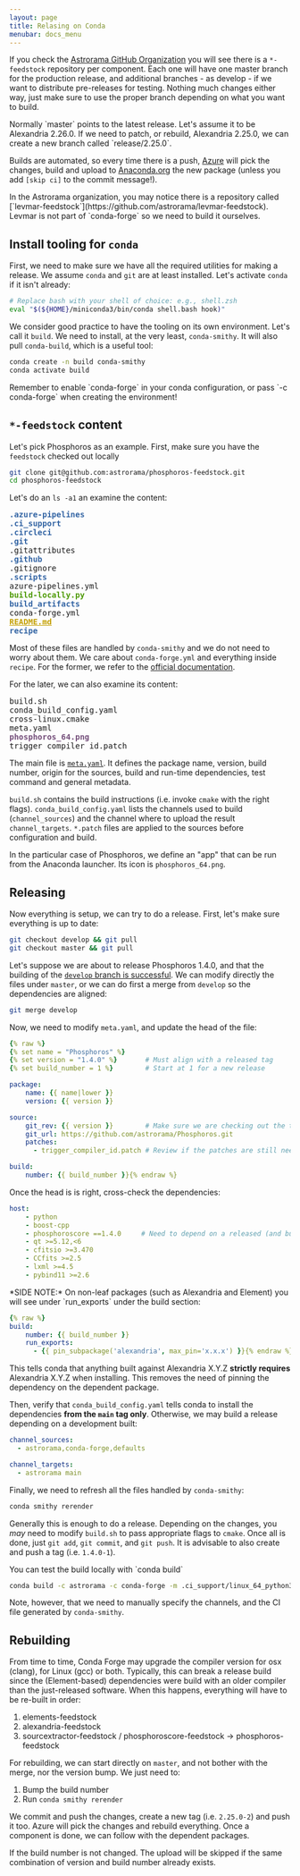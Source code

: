 ```yaml
---
layout: page
title: Relasing on Conda
menubar: docs_menu
---
```


If you check the [Astrorama GitHub Organization](https://github.com/astrorama)
you will see there is a `*-feedstock` repository per component. Each one will
have one master branch for the production release, and additional branches -
as develop - if we want to distribute pre-releases for testing.
Nothing much changes either way, just make sure to use the proper branch
depending on what you want to build.

<article class="message is-warning">
  <div class="message-body" markdown="1">
Normally `master` points to the latest release. Let's assume it to be
Alexandria 2.26.0. If we need to patch, or rebuild, Alexandria 2.25.0,
we can create a new branch called `release/2.25.0`.
  </div>
</article>

Builds are automated, so every time there is a push, [Azure](https://dev.azure.com/astrorama/feedstock-builds/_build)
will pick the changes, build and upload to [Anaconda.org](https://anaconda.org)
the new package (unless you add `[skip ci]` to the commit message!).

<article class="message is-info">
  <div class="message-body" markdown="1">
In the Astrorama organization, you may notice there is a repository called
[`levmar-feedstock`](https://github.com/astrorama/levmar-feedstock).
Levmar is not part of `conda-forge` so we need to build it ourselves.
  </div>
</article>

## Install tooling for `conda`

First, we need to make sure we have all the required utilities
for making a release. We assume `conda` and `git` are at least installed.
Let's activate `conda` if it isn't already:

```bash
# Replace bash with your shell of choice: e.g., shell.zsh
eval "$(${HOME}/miniconda3/bin/conda shell.bash hook)"
```

We consider good practice to have the tooling on its own environment.
Let's call it `build`. We need to install, at the very least,
`conda-smithy`. It will also pull `conda-build`, which is a useful tool:

```bash
conda create -n build conda-smithy
conda activate build
```

<article class="message is-info">
  <div class="message-body" markdown="1">
Remember to enable `conda-forge` in your conda configuration, or pass `-c conda-forge`
when creating the environment!
  </div>
</article>

## `*-feedstock` content

Let's pick Phosphoros as an example. First, make sure you have the `feedstock`
checked out locally

```bash
git clone git@github.com:astrorama/phosphoros-feedstock.git
cd phosphoros-feedstock
```

Let's do an `ls -a1` an examine the content:

<pre><font color="#3465A4"><b>.azure-pipelines</b></font>
<font color="#3465A4"><b>.ci_support</b></font>
<font color="#3465A4"><b>.circleci</b></font>
<font color="#3465A4"><b>.git</b></font>
.gitattributes
<font color="#3465A4"><b>.github</b></font>
.gitignore
<font color="#3465A4"><b>.scripts</b></font>
azure-pipelines.yml
<font color="#4E9A06"><b>build-locally.py</b></font>
<font color="#3465A4"><b>build_artifacts</b></font>
conda-forge.yml
<font color="#C4A000"><u style="text-decoration-style:single"><b>README.md</b></u></font>
<font color="#3465A4"><b>recipe</b></font>
</pre>

Most of these files are handled by `conda-smithy` and we do not need to worry
about them. We care about `conda-forge.yml` and everything inside `recipe`.
For the former, we refer to the [official documentation](https://conda-forge.org/docs/maintainer/conda_forge_yml.html).

For the later, we can also examine its content:

<pre>build.sh
conda_build_config.yaml
cross-linux.cmake
meta.yaml
<font color="#75507B"><b>phosphoros_64.png</b></font>
trigger_compiler_id.patch
</pre>

The main file is [`meta.yaml`](https://docs.conda.io/projects/conda-build/en/latest/resources/define-metadata.html).
It defines the package name, version, build number, origin for the sources,
build and run-time dependencies, test command and general metadata.

`build.sh` contains the build instructions (i.e. invoke `cmake` with the right
flags). `conda_build_config.yaml` lists the channels used to build (`channel_sources`)
and the channel where to upload the result `channel_targets`.
`*.patch` files are applied to the sources before configuration and build.

In the particular case of Phosphoros, we define an "app" that can be run from
the Anaconda launcher. Its icon is `phosphoros_64.png`.

## Releasing

Now everything is setup, we can try to do a release. First, let's make sure
everything is up to date:

```bash
git checkout develop && git pull
git checkout master && git pull
```

Let's suppose we are about to release Phosphoros 1.4.0, and that the building
of the [`develop` branch is successful](https://dev.azure.com/astrorama/feedstock-builds/_build?definitionId=11).
We can modify directly the files under `master`, or we can do first a merge from
`develop` so the dependencies are aligned:

```bash
git merge develop
```

Now, we need to modify `meta.yaml`, and update the head of the file:

```yaml
{% raw %}
{% set name = "Phosphoros" %}
{% set version = "1.4.0" %}       # Must align with a released tag
{% set build_number = 1 %}        # Start at 1 for a new release

package:
    name: {{ name|lower }}
    version: {{ version }}

source:
    git_rev: {{ version }}        # Make sure we are checking out the tag!
    git_url: https://github.com/astrorama/Phosphoros.git
    patches:
      - trigger_compiler_id.patch # Review if the patches are still needed

build:
    number: {{ build_number }}{% endraw %}
```

Once the head is is right, cross-check the dependencies:

```yaml
host:
    - python
    - boost-cpp
    - phosphoroscore ==1.4.0     # Need to depend on a released (and built) version!
    - qt >=5.12,<6
    - cfitsio >=3.470
    - CCfits >=2.5
    - lxml >=4.5
    - pybind11 >=2.6
```

<article class="message is-success">
  <div class="message-body" markdown="1">
*SIDE NOTE:* On non-leaf packages (such as Alexandria and Element) you will see
under `run_exports` under the build section:

```yaml
{% raw %}
build:
    number: {{ build_number }}
    run_exports:
      - {{ pin_subpackage('alexandria', max_pin='x.x.x') }}{% endraw %}
```

This tells conda that anything built against Alexandria X.Y.Z **strictly requires**
Alexandria X.Y.Z when installing. This removes the need of pinning the dependency
on the dependent package.
  </div>
</article>

Then, verify that `conda_build_config.yaml` tells conda to install
the dependencies **from the `main` tag only**. Otherwise, we may build a release
depending on a development built:

```yaml
channel_sources:
  - astrorama,conda-forge,defaults

channel_targets:
  - astrorama main
```

Finally, we need to refresh all the files handled by `conda-smithy`:

```bash
conda smithy rerender
```

Generally this is enough to do a release. Depending on the changes, you
*may* need to modify `build.sh` to pass appropriate flags to `cmake`.
Once all is done, just `git add`, `git commit`, and `git push`. It
is advisable to also create and push a tag (i.e. `1.4.0-1`).

<article class="message is-info">
  <div class="message-body" markdown="1">
You can test the build locally with `conda build`

```bash
conda build -c astrorama -c conda-forge -m .ci_support/linux_64_python3.9.____cpython.yaml  recipe/
```

Note, however, that we need to manually specify the channels, and the CI
file generated by `conda-smithy`.
  </div>
</article>

## Rebuilding

From time to time, Conda Forge may upgrade the compiler version for osx (clang),
for Linux (gcc) or both. Typically, this can break a release build since the
(Element-based) dependencies were build with an older compiler than the
just-released software. When this happens, everything will have to be re-built
in order:

1. elements-feedstock
2. alexandria-feedstock
3. sourcextractor-feedstock / phosphoroscore-feedstock -> phosphoros-feedstock

For rebuilding, we can start directly on `master`, and not bother with
the merge, nor the version bump. We just need to:

1. Bump the build number
2. Run `conda smithy rerender`

We commit and push the changes, create a new tag (i.e. `2.25.0-2`)
and push it too. Azure will pick the changes and rebuild everything. Once
a component is done, we can follow with the dependent packages.

<article class="message is-warning">
  <div class="message-body" markdown="1">
If the build number is not changed. The upload will be skipped if the same
combination of version and build number already exists.
  </div>
</article>
